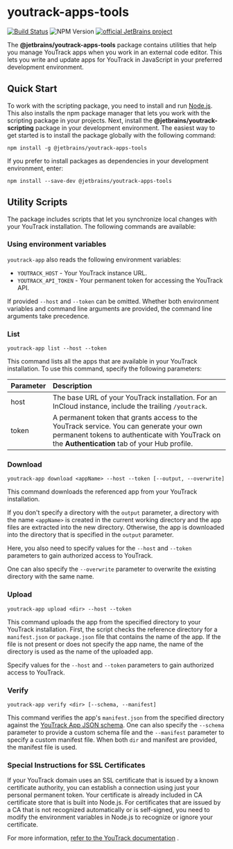 # youtrack-apps-tools

[![Build Status][ci-img]][ci-project] ![NPM Version](https://img.shields.io/npm/v/@jetbrains/youtrack-apps-tools)
[![official JetBrains project](https://jb.gg/badges/official-flat-square.svg)](https://github.com/JetBrains#jetbrains-on-github)

The **@jetbrains/youtrack-apps-tools** package contains utilities that help you manage YouTrack apps when you work
in an external code editor. This lets you write and update apps for YouTrack in JavaScript in your preferred
development environment.

## Quick Start

To work with the scripting package, you need to install and run [Node.js](https://nodejs.org/en/). This also installs
the npm package manager that lets you work with the scripting package in your projects.
Next, install the **@jetbrains/youtrack-scripting** package in your development environment. The easiest way to get
started is to install the package globally with the following command:

`npm install -g @jetbrains/youtrack-apps-tools`

If you prefer to install packages as dependencies in your development environment, enter:

`npm install --save-dev @jetbrains/youtrack-apps-tools`

## Utility Scripts

The package includes scripts that let you synchronize local changes with your YouTrack installation. The following
commands are available:

### Using environment variables

`youtrack-app` also reads the following environment variables:

- `YOUTRACK_HOST` - Your YouTrack instance URL.
- `YOUTRACK_API_TOKEN` - Your permanent token for accessing the YouTrack API.

If provided `--host` and `--token` can be omitted. Whether both environment variables and command line arguments are provided, the command line arguments take precedence.

### List

`youtrack-app list --host --token`

This command lists all the apps that are available in your YouTrack installation. To use this command, specify the
following parameters:

| Parameter | Description                                                                                                                                                                               |
| --------- | :---------------------------------------------------------------------------------------------------------------------------------------------------------------------------------------- |
| host      | The base URL of your YouTrack installation. For an InCloud instance, include the trailing `/youtrack`.                                                                                    |
| token     | A permanent token that grants access to the YouTrack service. You can generate your own permanent tokens to authenticate with YouTrack on the **Authentication** tab of your Hub profile. |

### Download

`youtrack-app download <appName> --host --token [--output, --overwrite]`

This command downloads the referenced app from your YouTrack installation.

If you don't specify a directory with the `output` parameter, a directory with the name `<appName>` is created in
the current working directory and the app files are extracted into the new directory. Otherwise, the app is
downloaded into the directory that is specified in the `output` parameter.

Here, you also need to specify values for the `--host` and `--token` parameters to gain authorized access to YouTrack.

One can also specify the `--overwrite` parameter to overwrite the existing directory with the same name.

### Upload

`youtrack-app upload <dir> --host --token`

This command uploads the app from the specified directory to your YouTrack installation. First, the script checks
the reference directory for a `manifest.json` or `package.json` file that contains the name of the app. If the file is not present or
does not specify the app name, the name of the directory is used as the name of the uploaded app.

Specify values for the `--host` and `--token` parameters to gain authorized access to YouTrack.

### Verify

`youtrack-app verify <dir> [--schema, --manifest]`

This command verifies the app's `manifest.json` from the specified directory against the [YouTrack App JSON schema][json-schema]. One can also specify the `--schema` parameter to provide a custom schema file and the `--manifest` parameter to specify a custom manifest file. When both `dir` and manifest are provided, the manifest file is used.

### Special Instructions for SSL Certificates

If your YouTrack domain uses an SSL certificate that is issued by a known certificate authority, you can establish a
connection using just your personal permanent token. Your certificate is already included in CA certificate store that
is built into Node.js. For certificates that are issued by a CA that is not recognized automatically or is self-signed,
you need to modify the environment variables in Node.js to recognize or ignore your certificate.

For more
information, [refer to the YouTrack documentation](https://www.jetbrains.com/help/youtrack/incloud/js-workflow-external-editor.html#special-instructions-ssl-certificates)
.

[ci-project]: https://teamcity.jetbrains.com/project/JetBrainsUi_YouTrackApps_AppsTools
[ci-img]: https://teamcity.jetbrains.com/app/rest/builds/buildType:JetBrainsUi_YouTrackApps_AppsTools_Checks/statusIcon.svg
[json-schema]: https://json.schemastore.org/youtrack-app.json
